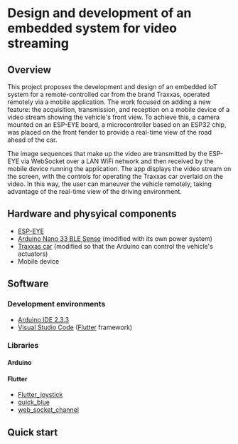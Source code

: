 # Design and development of an embedded system for video streaming  

## Overview
This project proposes the development and design of an embedded IoT system for a remote-controlled car from the brand Traxxas, operated remotely via a mobile application. The work focused on adding a new feature: the acquisition, transmission, and reception on a mobile device of a video stream showing the vehicle's front view. To achieve this, a camera mounted on an ESP-EYE board, a microcontroller based on an ESP32 chip, was placed on the front fender to provide a real-time view of the road ahead of the car.

The image sequences that make up the video are transmitted by the ESP-EYE via WebSocket over a LAN WiFi network and then received by the mobile device running the application. The app displays the video stream on the screen, with the controls for operating the Traxxas car overlaid on the video. In this way, the user can maneuver the vehicle remotely, taking advantage of the real-time view of the driving environment.

## Hardware and physyical components 
* [ESP-EYE](https://www.espressif.com/en/products/devkits/esp-eye/overview)
* [Arduino Nano 33 BLE Sense](https://store.arduino.cc/products/arduino-nano-33-ble-sense-with-headers?gad_source=1&gclid=CjwKCAjwl6-3BhBWEiwApN6_kigerWUIt1YidLfUCCacnd3wAkLOBn2Lrc0b5pn-Zie1cPfeZbDGAxoCZHIQAvD_BwE) (modified with its own power system)
* [Traxxas car](https://traxxas.com/products/models/electric/58024slash) (modified so that the Arduino can control the vehicle's actuators)
* Mobile device 

## Software 

### Development environments
* [Arduino IDE 2.3.3](https://www.arduino.cc/en/software)
* [Visual Studio Code](https://code.visualstudio.com/) ([Flutter](https://flutter.dev/) framework)

### Libraries
#### Arduino

#### Flutter
* [Flutter_joystick](https://pub.dev/packages/flutter_joystick)
* [quick_blue](https://pub.dev/packages/quick_blue/versions)
* [web_socket_channel](https://pub.dev/packages/web_socket_channel)
  
## Quick start
